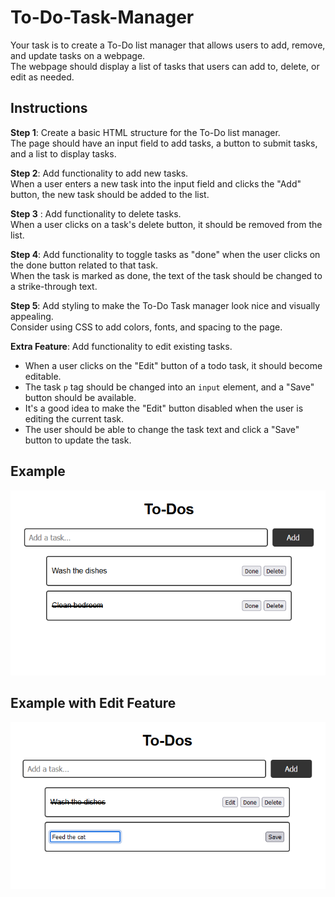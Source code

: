 # To-Do-Task-Manager

Your task is to create a To-Do list manager that allows users to add, remove, and update tasks on a webpage.  
The webpage should display a list of tasks that users can add to, delete, or edit as needed.

## Instructions

**Step 1**: Create a basic HTML structure for the To-Do list manager.   
The page should have an input field to add tasks, a button to submit tasks, and a list to display tasks.

**Step 2**: Add functionality to add new tasks.   
When a user enters a new task into the input field and clicks the "Add" button, the new task should be added to the list.

**Step 3** : Add functionality to delete tasks.   
When a user clicks on a task's delete button, it should be removed from the list.

**Step 4**:  Add functionality to toggle tasks as "done" when the user clicks on the done button related to that task.    
When the task is marked as done, the text of the task should be changed to a strike-through text. 

**Step 5**: Add styling to make the To-Do Task manager look nice and visually appealing.  
Consider using CSS to add colors, fonts, and spacing to the page.


**Extra Feature**: Add functionality to edit existing tasks.
- When a user clicks on the "Edit" button of a todo task, it should become editable.   
- The task `p` tag should be changed into an `input` element, and a "Save" button should be available.  
- It's a good idea to make the "Edit" button disabled when the user is editing the current task.  
- The user should be able to change the task text and click a "Save" button to update the task.


## Example
<img src="./end-result.png">

## Example with Edit Feature
<img src="./end-result-with-edit.png">
